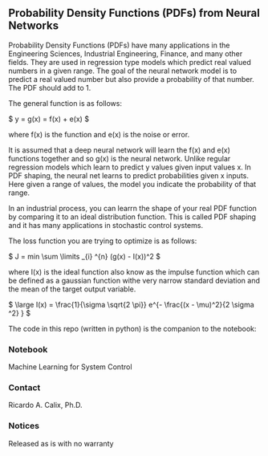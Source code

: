 ## Probability Density Functions (PDFs) from Neural Networks

Probability Density Functions (PDFs) have many applications in the Engineering Sciences, Industrial Engineering, Finance, and many other fields. They are used in regression type models which predict real valued numbers in a given range. The goal of the neural network model is to predict a real valued number but also provide a probability of that number. The PDF should add to 1. 

The general function is as follows:

$ y = g(x) = f(x) + e(x) $

where  f(x) is the function and e(x) is the noise or error. 

It is assumed that a deep neural network will learn the f(x) and e(x) functions together and so g(x) is the neural network. Unlike regular regression models which learn to predict y values given input values x. In PDF shaping, the neural net learns to predict probabilities given x inputs. Here given a range of values, the model you indicate the probability of that range. 

In an industrial process, you can learrn the shape of your real PDF function by comparing it to an ideal distribution function. This is called PDF shaping and it has many applications in stochastic control systems. 

The loss function you are trying to optimize is as follows:

$   J = min \sum \limits _{i} ^{n} (g(x) - I(x))^2 $

where I(x) is the ideal function also know as the impulse function which can be defined as a gaussian function withe very narrow standard deviation and the mean of the target output variable. 

$ \large  I(x) =  \frac{1}{\sigma \sqrt{2 \pi}} e^{- \frac{(x - \mu)^2}{2 \sigma ^2} }  $

The code in this repo (written in python) is the companion to the notebook:

### Notebook

Machine Learning for System Control


### Contact
Ricardo A. Calix, Ph.D.

### Notices
Released as is with no warranty

